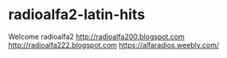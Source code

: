 # radioalfa2-latin-hits
Welcome  radioalfa2
http://radioalfa200.blogspot.com      http://radioalfa222.blogspot.com
https://alfaradios.weebly.com/
